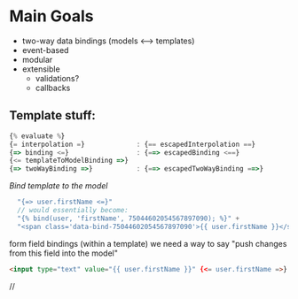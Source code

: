 # Main Goals
* two-way data bindings (models <--> templates)
* event-based
* modular
* extensible
  * validations?
  * callbacks

## Template stuff:
```javascript
{% evaluate %}
{= interpolation =}             : {== escapedInterpolation ==}
{=> binding <=}                 : {==> escapedBinding <==}
{<= templateToModelBinding =>}
{=> twoWayBinding =>}           : {==> escapedTwoWayBinding ==>}
```

*Bind template to the model*
```javascript
  "{=> user.firstName <=}"
  // would essentially become:
  "{% bind(user, 'firstName', 75044602054567897090); %}" +
  "<span class='data-bind-75044602054567897090'>{{ user.firstName }}</span>"
```

form field bindings (within a template)
we need a way to say "push changes from this field into the model"
```html
<input type="text" value="{{ user.firstName }}" {<= user.firstName =>} >
```

//